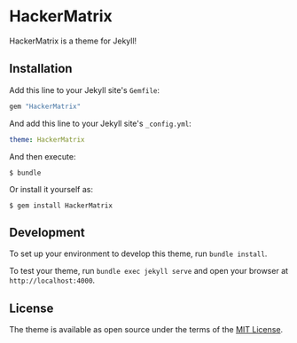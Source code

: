 # HackerMatrix
HackerMatrix is a theme for Jekyll!

## Installation

Add this line to your Jekyll site's `Gemfile`:

```ruby
gem "HackerMatrix"
```

And add this line to your Jekyll site's `_config.yml`:

```yaml
theme: HackerMatrix
```

And then execute:

    $ bundle

Or install it yourself as:

    $ gem install HackerMatrix

## Development

To set up your environment to develop this theme, run `bundle install`.

To test your theme, run `bundle exec jekyll serve` and open your browser at `http://localhost:4000`.

## License

The theme is available as open source under the terms of the [MIT License](https://opensource.org/licenses/MIT).

